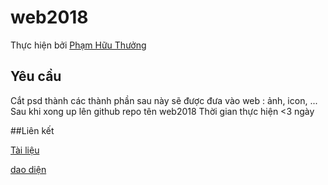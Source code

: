# web2018

Thực hiện bởi [Phạm Hữu Thưởng](https://github.com/pkvip9999)


## Yêu cầu
Cắt psd thành các thành phần sau này sẽ được đưa vào web : ảnh, icon, ...
Sau khi xong up lên github repo tên web2018
Thời gian thực hiện <3 ngày

##Liên kết

[Tài liệu]( https://drive.google.com/drive/folders/1wH8N1DJ_UX2cE1eKO2FAwtBmSWDL0Fla?usp=sharing)

[dao diện](https://pkvip9999.github.io/web2018/app/home.html)
